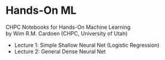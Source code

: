 # Hands-On ML
CHPC Notebooks for Hands-On Machine Learning<br>
by Wim R.M. Cardoen (CHPC, University of Utah)<br>

+ Lecture 1: Simple Shallow Neural Net (Logistic Regression)
+ Lecture 2: General Dense Neural Net
